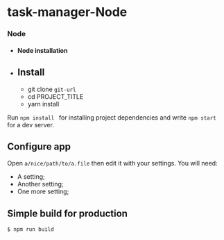 # task-manager-Node
 


### Node
- #### Node installation
 
- ## Install
 
    - git clone  `git-url` 
    - cd PROJECT_TITLE
    - yarn install
 
  
Run `npm install ` for installing project dependencies and   write `npm start`  for a dev server. 
 
 
## Configure app
 
Open `a/nice/path/to/a.file` then edit it with your settings. You will need:
 
- A setting;
- Another setting;
- One more setting;
 
## Simple build for production
 
    $ npm run build
